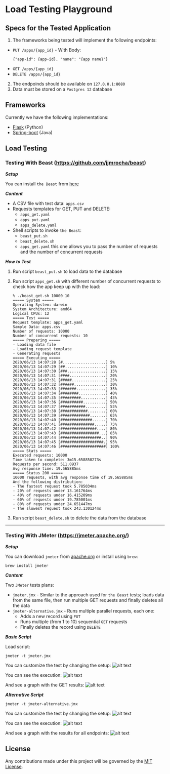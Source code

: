 Load Testing Playground
=======================

Specs for the Tested Application
--------------------------------

1. The frameworks being tested will implement the following endpoints:
  * `PUT /apps/{app_id}` - With Body: 
    ```
    {"app-id": {app-id}, "name": "{app name}"}
    ```
  * `GET /apps/{app_id}`
  * `DELETE /apps/{app_id}`
  2. The endpoinds should be available on `127.0.0.1:8080`
3. Data must be stored on a `Postgres 12` database


Frameworks
----------

Currently we have the following implementations:
* [Flask](flask) (Python)
* [Spring-boot](spring) (Java)


Load Testing
------------
### Testing With Beast (https://github.com/jjmrocha/beast)

___Setup___

You can install `the Beast` from [here](https://github.com/jjmrocha/beast/releases)

___Content___

* A CSV file with test data: `apps.csv`
* Requests templates for GET, PUT and DELETE: 
  * `apps_get.yaml`
  * `apps_put.yaml`
  * `apps_delete.yaml`
* Shell scripts to invoke `the Beast`:
  * `beast_put.sh`
  * `beast_delete.sh`
  * `apps_get.yaml` this one allows you to pass the number of requests and the number of concurrent requests

___How to Test___

1. Run script `beast_put.sh` to load data to the database
2. Run script `apps_get.sh` with different number of concurrent requests to check how the app keep up with the load:

    ```commandline
    % ./beast_get.sh 10000 10
    ===== System =====
    Operating System: darwin
    System Architecture: amd64
    Logical CPUs: 12
    ===== Test =====
    Request template: apps_get.yaml
    Sample Data: apps.csv
    Number of requests: 10000
    Number of concurrent requests: 10
    ===== Preparing =====
    - Loading data file
    - Loading request template
    - Generating requests
    ===== Executing =====
    2020/06/13 14:07:28 [#...................] 5%
    2020/06/13 14:07:29 [##..................] 10%
    2020/06/13 14:07:30 [###.................] 15%
    2020/06/13 14:07:31 [####................] 20%
    2020/06/13 14:07:31 [#####...............] 25%
    2020/06/13 14:07:32 [######..............] 30%
    2020/06/13 14:07:33 [#######.............] 35%
    2020/06/13 14:07:34 [########............] 40%
    2020/06/13 14:07:35 [#########...........] 45%
    2020/06/13 14:07:36 [##########..........] 50%
    2020/06/13 14:07:37 [###########.........] 55%
    2020/06/13 14:07:38 [############........] 60%
    2020/06/13 14:07:39 [#############.......] 65%
    2020/06/13 14:07:40 [##############......] 70%
    2020/06/13 14:07:41 [###############.....] 75%
    2020/06/13 14:07:42 [################....] 80%
    2020/06/13 14:07:43 [#################...] 85%
    2020/06/13 14:07:44 [##################..] 90%
    2020/06/13 14:07:45 [###################.] 95%
    2020/06/13 14:07:46 [####################] 100%
    ===== Stats =====
    Executed requests: 10000
    Time taken to complete: 3m15.658850273s
    Requests per second: 511.0937
    Avg response time: 19.565885ms
    ===== Status 200 =====
    10000 requests, with avg response time of 19.565885ms
    And the following distribution:
    - The fastest request took 5.785034ms
    - 20% of requests under 13.161764ms
    - 40% of requests under 16.415209ms
    - 60% of requests under 19.785001ms
    - 80% of requests under 24.651447ms
    - The slowest request took 243.130124ms
    ```

3. Run script `beast_delete.sh` to delete the data from the database

---
### Testing With JMeter (https://jmeter.apache.org/)

___Setup___

You can download `jmeter` from [apache.org](https://jmeter.apache.org/)
or install using `brew`:

```commandline
brew install jmeter 
```

___Content___

Two `JMeter` tests plans:
* `jmeter.jmx` - Similar to the approach used for `the Beast` tests; loads data from the same file, then run multiple GET requests and finally deletes all the data 
* `jmeter-alternative.jmx` - Runs multiple parallel requests, each one:
  * Adds a new record using `PUT`
  * Runs multiple (from 1 to 10) sequential `GET` requests 
  * Finally deletes the record using `DELETE` 


___Basic Script___

Load script:
```commandline
jmeter -t jmeter.jmx
```

You can customize the test by changing the setup:
![alt text](__images__/basic_setup.png "Script setup")

You can see the execution:
![alt text](__images__/basic_summary.png "Execution summary")

And see a graph with the GET results:
![alt text](__images__/basic_graph.png "Graph results")


___Alternative Script___

```commandline
jmeter -t jmeter-alternative.jmx
```

You can customize the test by changing the setup:
![alt text](__images__/alt_setup.png "Script setup")

You can see the execution:
![alt text](__images__/alt_summary.png "Execution summary")

And see a graph with the results for all endpoints:
![alt text](__images__/alt_graph.png "Graph results")


License
-------
Any contributions made under this project will be governed by the [MIT License](./LICENSE.md).
